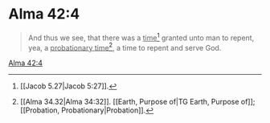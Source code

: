 # Alma 42:4

> And thus we see, that there was a <u>time</u>[^a] granted unto man to repent, yea, a <u>probationary time</u>[^b], a time to repent and serve God.

[Alma 42:4](https://www.churchofjesuschrist.org/study/scriptures/bofm/alma/42?lang=eng&id=p4#p4)


[^a]: [[Jacob 5.27|Jacob 5:27]].  
[^b]: [[Alma 34.32|Alma 34:32]]. [[Earth, Purpose of|TG Earth, Purpose of]]; [[Probation, Probationary|Probation]].  
